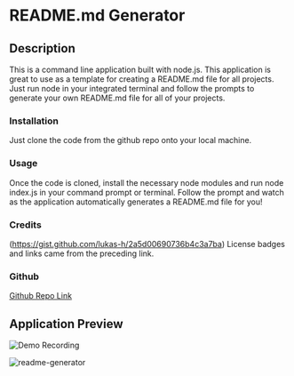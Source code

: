 # README.md Generator

## Description

This is a command line application built with node.js. This application is great to use as a template for creating a README.md file for all projects. Just run node in your integrated terminal and follow the prompts to generate your own README.md file for all of your projects.

### Installation

Just clone the code from the github repo onto your local machine.

### Usage

Once the code is cloned, install the necessary node modules and run node index.js in your command prompt or terminal. Follow the prompt and watch as the application automatically generates a README.md file for you!

### Credits

(https://gist.github.com/lukas-h/2a5d00690736b4c3a7ba) License badges and links came from the preceding link.

### Github

[Github Repo Link](https://github.com/chavue91/readme-generator)

## Application Preview
![Demo Recording](https://drive.google.com/file/d/17lZXLAzpJ8f2CjczJAhhNBCCBFURr0CL/view?usp=sharing)


![readme-generator](https://user-images.githubusercontent.com/95977865/155917870-9548a2fb-8611-4818-af13-b0f7a3791b35.PNG)
